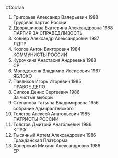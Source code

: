 #Состав
1. Григорьев Александр Валерьевич 1988   
    Трудовая партия России
2. Дворяшинова Екатерина Александровна 1988   
    ПАРТИЯ ЗА СПРАВЕДЛИВОСТЬ
3. Ковнер Александр Александрович 1987   
    ЛДПР
4. Козлов Антон Викторович 1984   
    КОММУНИСТЫ РОССИИ
5. Курочкина Анастасия Андреевна 1988   
    СР
6. Молодоженя Владимир Иосифович 1967   
    ЯБЛОКО
7. Павликов Игорь Игоревич 1985   
    ПРАВОЕ ДЕЛО
8. Сипков Денис Сергеевич 1986   
    За чистые выборы
9. Степанова Татьяна Владимировна 1956   
    собрание Адмиралтейского
10. Толстов Алексей Анатольевич 1985   
    ПАТРИОТЫ РОССИИ
11. Толстов Дмитрий Анатольевич 1986   
    КПРФ
12. Тысячный Артем Александрович 1986   
    Гражданская Платформа
13. Хоперский Михаил Александрович 1986   
    ЕР
